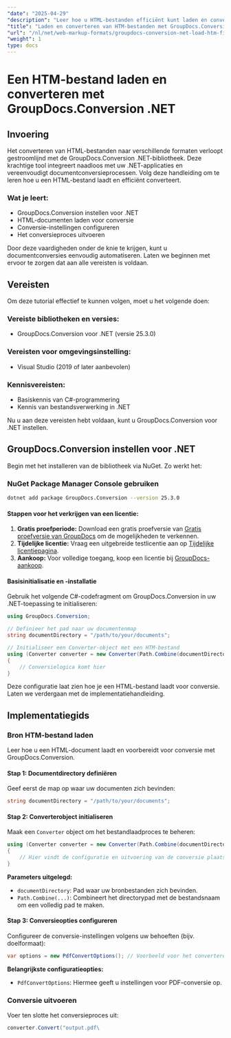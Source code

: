 ```yaml
---
"date": "2025-04-29"
"description": "Leer hoe u HTML-bestanden efficiënt kunt laden en converteren met GroupDocs.Conversion voor .NET. Deze handleiding behandelt installatie, configuratie en praktische toepassingen."
"title": "Laden en converteren van HTM-bestanden met GroupDocs.Conversion.NET&#58; een stapsgewijze handleiding"
"url": "/nl/net/web-markup-formats/groupdocs-conversion-net-load-htm-files/"
"weight": 1
type: docs
---
```

# Een HTM-bestand laden en converteren met GroupDocs.Conversion .NET

## Invoering

Het converteren van HTML-bestanden naar verschillende formaten verloopt gestroomlijnd met de GroupDocs.Conversion .NET-bibliotheek. Deze krachtige tool integreert naadloos met uw .NET-applicaties en vereenvoudigt documentconversieprocessen. Volg deze handleiding om te leren hoe u een HTML-bestand laadt en efficiënt converteert.

### Wat je leert:
- GroupDocs.Conversion instellen voor .NET
- HTML-documenten laden voor conversie
- Conversie-instellingen configureren
- Het conversieproces uitvoeren

Door deze vaardigheden onder de knie te krijgen, kunt u documentconversies eenvoudig automatiseren. Laten we beginnen met ervoor te zorgen dat aan alle vereisten is voldaan.

## Vereisten

Om deze tutorial effectief te kunnen volgen, moet u het volgende doen:

### Vereiste bibliotheken en versies:
- GroupDocs.Conversion voor .NET (versie 25.3.0)
  

### Vereisten voor omgevingsinstelling:
- Visual Studio (2019 of later aanbevolen)

### Kennisvereisten:
- Basiskennis van C#-programmering
- Kennis van bestandsverwerking in .NET

Nu u aan deze vereisten hebt voldaan, kunt u GroupDocs.Conversion voor .NET instellen.

## GroupDocs.Conversion instellen voor .NET

Begin met het installeren van de bibliotheek via NuGet. Zo werkt het:

### NuGet Package Manager Console gebruiken
```bash
dotnet add package GroupDocs.Conversion --version 25.3.0
```

#### Stappen voor het verkrijgen van een licentie:
1. **Gratis proefperiode:** Download een gratis proefversie van [Gratis proefversie van GroupDocs](https://releases.groupdocs.com/conversion/net/) om de mogelijkheden te verkennen.
2. **Tijdelijke licentie:** Vraag een uitgebreide testlicentie aan op [Tijdelijke licentiepagina](https://purchase.groupdocs.com/temporary-license/).
3. **Aankoop:** Voor volledige toegang, koop een licentie bij [GroupDocs-aankoop](https://purchase.groupdocs.com/buy).

#### Basisinitialisatie en -installatie

Gebruik het volgende C#-codefragment om GroupDocs.Conversion in uw .NET-toepassing te initialiseren:

```csharp
using GroupDocs.Conversion;

// Definieer het pad naar uw documentenmap
string documentDirectory = "/path/to/your/documents";

// Initialiseer een Converter-object met een HTM-bestand
using (Converter converter = new Converter(Path.Combine(documentDirectory, "sample.htm")))
{
    // Conversielogica komt hier
}
```

Deze configuratie laat zien hoe je een HTML-bestand laadt voor conversie. Laten we verdergaan met de implementatiehandleiding.

## Implementatiegids

### Bron HTM-bestand laden

Leer hoe u een HTML-document laadt en voorbereidt voor conversie met GroupDocs.Conversion.

#### Stap 1: Documentdirectory definiëren
Geef eerst de map op waar uw documenten zich bevinden:

```csharp
string documentDirectory = "/path/to/your/documents";
```

#### Stap 2: Converterobject initialiseren
Maak een `Converter` object om het bestandlaadproces te beheren:

```csharp
using (Converter converter = new Converter(Path.Combine(documentDirectory, "sample.htm")))
{
    // Hier vindt de configuratie en uitvoering van de conversie plaats.
}
```

**Parameters uitgelegd:**
- `documentDirectory`: Pad waar uw bronbestanden zich bevinden.
- `Path.Combine(...)`: Combineert het directorypad met de bestandsnaam om een volledig pad te maken.

#### Stap 3: Conversieopties configureren
Configureer de conversie-instellingen volgens uw behoeften (bijv. doelformaat):

```csharp
var options = new PdfConvertOptions(); // Voorbeeld voor het converteren naar PDF
```

**Belangrijkste configuratieopties:**
- `PdfConvertOptions`: Hiermee geeft u instellingen voor PDF-conversie op.

### Conversie uitvoeren
Voer ten slotte het conversieproces uit:

```csharp
converter.Convert("output.pdf\